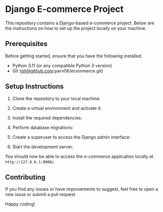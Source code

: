 # Django E-commerce Project

This repository contains a Django-based e-commerce project. Below are the instructions on how to set up the project locally on your machine.

## Prerequisites

Before getting started, ensure that you have the following installed:

- Python 3.11 (or any compatible Python 3 version)
- Git (git@github.com:parv06/ecommerce.git)

## Setup Instructions

1. Clone the repository to your local machine:


2. Create a virtual environment and activate it:


3. Install the required dependencies:


4. Perform database migrations:


5. Create a superuser to access the Django admin interface:


6. Start the development server:



You should now be able to access the e-commerce application locally at `http://127.0.0.1:8000/`.



## Contributing

If you find any issues or have improvements to suggest, feel free to open a new issue or submit a pull request.

Happy coding!
